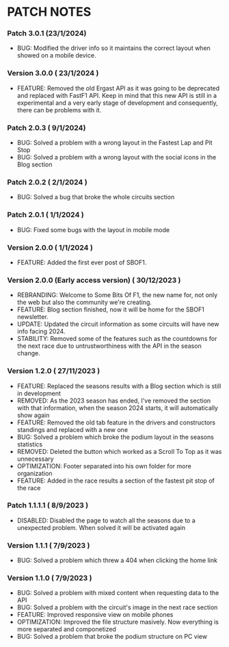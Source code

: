 # PATCH NOTES

### Patch 3.0.1 (23/1/2024)

- BUG: Modified the driver info so it maintains the correct layout when showed on a mobile device.

### Version 3.0.0 ( 23/1/2024 )

- FEATURE: Removed the old Ergast API as it was going to be deprecated and replaced with FastF1 API. Keep in mind that this new API is still in a experimental and a very early stage of development and consequently, there can be problems with it.

### Patch 2.0.3 ( 9/1/2024)

- BUG: Solved a problem with a wrong layout in the Fastest Lap and Pit Stop
- BUG: Solved a problem with a wrong layout with the social icons in the Blog section

### Patch 2.0.2 ( 2/1/2024 )

- BUG: Solved a bug that broke the whole circuits section

### Patch 2.0.1 ( 1/1/2024 )

- BUG: Fixed some bugs with the layout in mobile mode

### Version 2.0.0 ( 1/1/2024 )

- FEATURE: Added the first ever post of SBOF1.

### Version 2.0.0 (Early access version) ( 30/12/2023 )

- REBRANDING: Welcome to Some Bits Of F1, the new name for, not only the web but also the community we're creating.
- FEATURE: Blog section finished, now it will be home for the SBOF1 newsletter.
- UPDATE: Updated the circuit information as some circuits will have new info facing 2024.
- STABILITY: Removed some of the features such as the countdowns for the next race due to untrustworthiness with the API in the season change.

### Version 1.2.0 ( 27/11/2023 )

- FEATURE: Replaced the seasons results with a Blog section which is still in development
- REMOVED: As the 2023 season has ended, I've removed the section with that information, when the season 2024 starts, it will automatically show again
- FEATURE: Removed the old tab feature in the drivers and constructors standings and replaced with a new one
- BUG: Solved a problem which broke the podium layout in the seasons statistics
- REMOVED: Deleted the button which worked as a Scroll To Top as it was unnecessary
- OPTIMIZATION: Footer separated into his own folder for more organization
- FEATURE: Added in the race results a section of the fastest pit stop of the race

### Patch 1.1.1.1 ( 8/9/2023 )

- DISABLED: Disabled the page to watch all the seasons due to a unexpected problem. When solved it will be activated again

### Version 1.1.1 ( 7/9/2023 )

- BUG: Solved a problem which threw a 404 when clicking the home link

### Version 1.1.0 ( 7/9/2023 )

- BUG: Solved a problem with mixed content when requesting data to the API
- BUG: Solved a problem with the circuit's image in the next race section
- FEATURE: Improved responsive view on mobile phones
- OPTIMIZATION: Improved the file structure masively. Now everything is more separated and componetized
- BUG: Solved a problem that broke the podium structure on PC view
